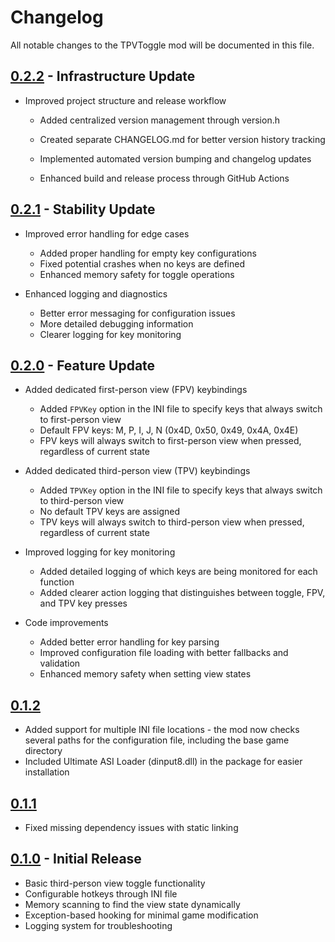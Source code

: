 # Changelog

All notable changes to the TPVToggle mod will be documented in this file.

## [0.2.2] - Infrastructure Update

- Improved project structure and release workflow
  - Added centralized version management through version.h
  - Created separate CHANGELOG.md for better version history tracking
  - Implemented automated version bumping and changelog updates
  - Enhanced build and release process through GitHub Actions

## [0.2.1] - Stability Update

- Improved error handling for edge cases
  - Added proper handling for empty key configurations
  - Fixed potential crashes when no keys are defined
  - Enhanced memory safety for toggle operations

- Enhanced logging and diagnostics
  - Better error messaging for configuration issues
  - More detailed debugging information
  - Clearer logging for key monitoring

## [0.2.0] - Feature Update

- Added dedicated first-person view (FPV) keybindings
  - Added `FPVKey` option in the INI file to specify keys that always switch to first-person view
  - Default FPV keys: M, P, I, J, N (0x4D, 0x50, 0x49, 0x4A, 0x4E)
  - FPV keys will always switch to first-person view when pressed, regardless of current state

- Added dedicated third-person view (TPV) keybindings
  - Added `TPVKey` option in the INI file to specify keys that always switch to third-person view
  - No default TPV keys are assigned
  - TPV keys will always switch to third-person view when pressed, regardless of current state

- Improved logging for key monitoring
  - Added detailed logging of which keys are being monitored for each function
  - Added clearer action logging that distinguishes between toggle, FPV, and TPV key presses

- Code improvements
  - Added better error handling for key parsing
  - Improved configuration file loading with better fallbacks and validation
  - Enhanced memory safety when setting view states

## [0.1.2]

- Added support for multiple INI file locations - the mod now checks several paths for the configuration file, including the base game directory
- Included Ultimate ASI Loader (dinput8.dll) in the package for easier installation

## [0.1.1]

- Fixed missing dependency issues with static linking

## [0.1.0] - Initial Release

- Basic third-person view toggle functionality
- Configurable hotkeys through INI file
- Memory scanning to find the view state dynamically
- Exception-based hooking for minimal game modification
- Logging system for troubleshooting

[0.2.1]: https://github.com/tkhquang/KDC2Tools/releases/tag/TPVToggle-v0.2.1
[0.2.0]: https://github.com/tkhquang/KDC2Tools/releases/tag/TPVToggle-v0.2.0
[0.1.2]: https://github.com/tkhquang/KDC2Tools/releases/tag/TPVToggle-v0.1.2
[0.1.1]: https://github.com/tkhquang/KDC2Tools/releases/tag/TPVToggle-v0.1.1

[0.2.2]: https://github.com/tkhquang/KDC2Tools/releases/tag/TPVToggle-v0.2.2
[0.2.1]: https://github.com/tkhquang/KDC2Tools/releases/tag/TPVToggle-v0.2.1
[0.2.0]: https://github.com/tkhquang/KDC2Tools/releases/tag/TPVToggle-v0.2.0
[0.1.2]: https://github.com/tkhquang/KDC2Tools/releases/tag/TPVToggle-v0.1.2
[0.1.1]: https://github.com/tkhquang/KDC2Tools/releases/tag/TPVToggle-v0.1.1
[0.1.0]: https://github.com/tkhquang/KDC2Tools/releases/tag/TPVToggle-v0.1.0
